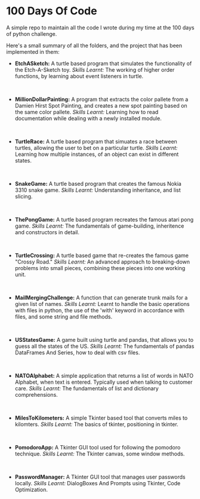 # 100 Days Of Code
A simple repo to maintain all the code I wrote during my time at the 100 days of python challenge.

Here's a small summary of all the folders, and the project that has been implemented in them:

- **EtchASketch:** A turtle based program that simulates the functionality of the Etch-A-Sketch toy. 
*Skills Learnt:* The working of higher order functions, by learning about event listeners in turtle.

<br>

- **MillionDollarPainting:** A program that extracts the color pallete from a Damien Hirst Spot Painting, and creates a new spot painting based on the same color pallete.
*Skills Learnt:* Learning how to read documentation while dealing with a newly installed module.

<br>

- **TurtleRace:** A turtle based program that simuates a race between turtles, allowing the user to bet on a particular turtle.
*Skills Learnt:* Learning how multiple instances, of an object can exist in different states.

<br>

- **SnakeGame:** A turtle based program that creates the famous Nokia 3310 snake game.
*Skills Learnt:* Understanding inheritance, and list slicing.

<br>

- **ThePongGame:** A turtle based program recreates the famous atari pong game.
*Skills Learnt:* The fundamentals of game-building, inheritence and constructors in detail.

<br>

- **TurtleCrossing:** A turtle based game that re-creates the famous game "Crossy Road."
*Skills Learnt:* An advanced approach to breaking-down problems into small pieces, combining these pieces into one working unit.

<br>

- **MailMergingChallenge:** A function that can generate trunk mails for a given list of names.
*Skills Learnt:* Learnt to handle the basic operations with files in python, the use of the 'with' keyword in accordance with files, and some string and file methods.

<br>

- **USStatesGame:** A game built using turtle and pandas, that allows you to guess all the states of the US.
*Skills Learnt:* The fundamentals of pandas DataFrames And Series, how to deal with csv files.

<br>

- **NATOAlphabet:** A simple application that returns a list of words in NATO Alphabet, when text is entered. Typically used when talking to customer care. 
*Skills Learnt:* The fundamentals of list and dictionary comprehensions.

<br>

- **MilesToKilometers:** A simple Tkinter based tool that converts miles to kilomters.
*Skills Learnt:* The basics of tkinter, positioning in tkinter.

<br>

- **PomodoroApp:** A Tkinter GUI tool used for following the pomodoro technique.
*Skills Learnt:* The Tkinter canvas, some window methods.

<br>

- **PasswordManager:** A Tkinter GUI tool that manages user passwords locally.
*Skills Learnt:* DialogBoxes And Prompts using Tkinter, Code Optimization.
